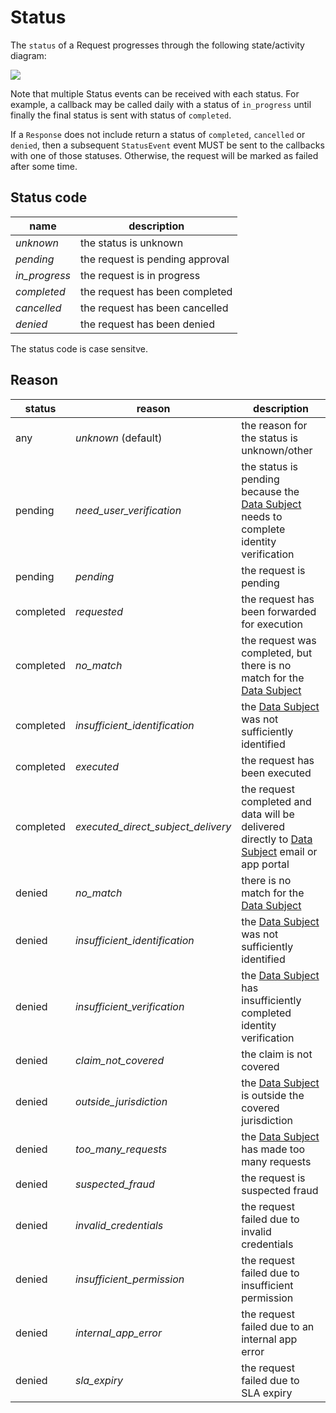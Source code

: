 # Status

The `status` of a Request progresses through the following state/activity diagram:

![](https://lucid.app/publicSegments/view/61b83862-bbc8-41b1-bdae-d92b7bf87af6/image.png)

Note that multiple Status events can be received with each status. For example, a callback may be called daily with
a status of `in_progress` until finally the final status is sent with status of `completed`.

If a `Response` does not include return a status of `completed`, `cancelled` or `denied`, then a subsequent `StatusEvent`
event MUST be sent to the callbacks with one of those statuses. Otherwise, the request will be marked as failed after
some time.

## Status code

| name          | description                     |
|---------------|---------------------------------|
| *unknown*     | the status is unknown           |
| *pending*     | the request is pending approval |
| *in_progress* | the request is in progress      |
| *completed*   | the request has been completed  | 
| *cancelled*   | the request has been cancelled  |
| *denied*      | the request has been denied     |

The status code is case sensitve.

## Reason

| status    | reason                             | description                                                                                                        |
|-----------|------------------------------------|--------------------------------------------------------------------------------------------------------------------|
| any       | *unknown* (default)                | the reason for the status is unknown/other                                                                         |
| pending   | *need_user_verification*           | the status is pending because the [Data Subject](README.md#Subject) needs to complete identity verification        |
| pending   | *pending*                          | the request is pending                                                                                             |
| completed | *requested*                        | the request has been forwarded for execution                                                                       |
| completed | *no_match*                         | the request was completed, but there is no match for the [Data Subject](README.md#Subject)                         |
| completed | *insufficient_identification*      | the [Data Subject](README.md#Subject) was not sufficiently identified                                              |
| completed | *executed*                         | the request has been executed                                                                                      |
| completed | *executed_direct_subject_delivery* | the request completed and data will be delivered directly to [Data Subject](README.md#Subject) email or app portal |
| denied    | *no_match*                         | there is no match for the [Data Subject](README.md#Subject)                                                        |
| denied    | *insufficient_identification*      | the [Data Subject](README.md#Subject) was not sufficiently identified                                              |
| denied    | *insufficient_verification*        | the [Data Subject](README.md#Subject) has insufficiently completed identity verification                           |
| denied    | *claim_not_covered*                | the claim is not covered                                                                                           |
| denied    | *outside_jurisdiction*             | the [Data Subject](README.md#Subject) is outside the covered jurisdiction                                          |
| denied    | *too_many_requests*                | the [Data Subject](README.md#Subject) has made too many requests                                                   |
| denied    | *suspected_fraud*                  | the request is suspected fraud                                                                                     |
| denied    | *invalid_credentials*              | the request failed due to invalid credentials                                                                      |
| denied    | *insufficient_permission*          | the request failed due to insufficient permission                                                                  |
| denied    | *internal_app_error*               | the request failed due to an internal app error                                                                    |
| denied    | *sla_expiry*                       | the request failed due to SLA expiry                                                                               |
